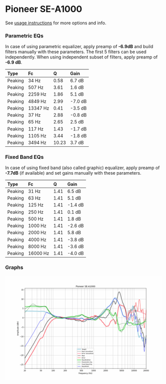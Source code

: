 # Pioneer SE-A1000
See [usage instructions](https://github.com/jaakkopasanen/AutoEq#usage) for more options and info.

### Parametric EQs
In case of using parametric equalizer, apply preamp of **-6.9dB** and build filters manually
with these parameters. The first 5 filters can be used independently.
When using independent subset of filters, apply preamp of **-6.9 dB**.

| Type    | Fc       |     Q | Gain    |
|:--------|:---------|:------|:--------|
| Peaking | 34 Hz    |  0.58 | 6.7 dB  |
| Peaking | 507 Hz   |  3.61 | 1.6 dB  |
| Peaking | 2259 Hz  |  1.86 | 5.1 dB  |
| Peaking | 4849 Hz  |  2.99 | -7.0 dB |
| Peaking | 13347 Hz |  0.41 | -3.5 dB |
| Peaking | 37 Hz    |  2.88 | -0.8 dB |
| Peaking | 65 Hz    |  2.65 | 2.5 dB  |
| Peaking | 117 Hz   |  1.43 | -1.7 dB |
| Peaking | 1105 Hz  |  3.44 | -1.8 dB |
| Peaking | 3494 Hz  | 10.23 | 3.7 dB  |

### Fixed Band EQs
In case of using fixed band (also called graphic) equalizer, apply preamp of **-7.7dB**
(if available) and set gains manually with these parameters.

| Type    | Fc       |    Q | Gain    |
|:--------|:---------|:-----|:--------|
| Peaking | 31 Hz    | 1.41 | 6.5 dB  |
| Peaking | 63 Hz    | 1.41 | 5.1 dB  |
| Peaking | 125 Hz   | 1.41 | -1.4 dB |
| Peaking | 250 Hz   | 1.41 | 0.1 dB  |
| Peaking | 500 Hz   | 1.41 | 1.8 dB  |
| Peaking | 1000 Hz  | 1.41 | -2.6 dB |
| Peaking | 2000 Hz  | 1.41 | 5.8 dB  |
| Peaking | 4000 Hz  | 1.41 | -3.8 dB |
| Peaking | 8000 Hz  | 1.41 | -3.6 dB |
| Peaking | 16000 Hz | 1.41 | -4.0 dB |

### Graphs
![](./Pioneer%20SE-A1000.png)